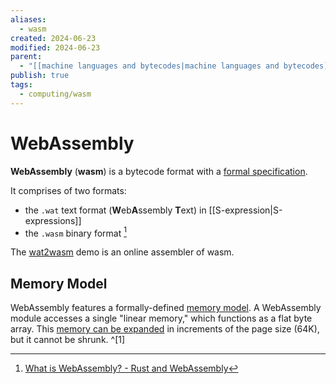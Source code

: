 ```yaml
---
aliases:
  - wasm
created: 2024-06-23
modified: 2024-06-23
parent:
  - "[[machine languages and bytecodes|machine languages and bytecodes]]"
publish: true
tags:
  - computing/wasm
---
```


# WebAssembly
**WebAssembly** (**wasm**) is a bytecode format with a [formal specification](https://webassembly.github.io/spec/core/).

It comprises of two formats:
- the `.wat` text format (**W**eb**A**ssembly **T**ext) in [[S-expression|S-expressions]]
- the `.wasm` binary format [^1]

The [wat2wasm](https://webassembly.github.io/wabt/demo/wat2wasm/) demo is an online assembler of wasm.

## Memory Model
WebAssembly features a formally-defined [memory model](https://webassembly.github.io/spec/core/syntax/modules.html#syntax-mem). A WebAssembly module accesses a single "linear memory," which functions as a flat byte array. This [memory can be expanded](https://webassembly.github.io/spec/core/syntax/instructions.html#syntax-instr-memory) in increments of the page size (64K), but it cannot be shrunk. ^[1]

[^1]: [What is WebAssembly? - Rust and WebAssembly](https://rustwasm.github.io/docs/book/what-is-webassembly.html)